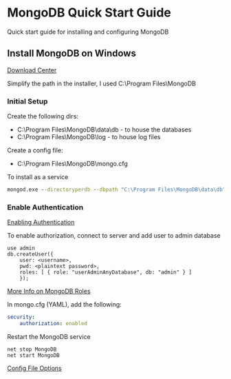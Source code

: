 # MongoDB Quick Start Guide
Quick start guide for installing and configuring MongoDB

## Install MongoDB on Windows
[Download Center](https://www.mongodb.com/download-center)

Simplify the path in the installer, I used C:\Program Files\MongoDB

### Initial Setup

Create the following dirs:
* C:\Program Files\MongoDB\data\db - to house the databases
* C:\Program Files\MongoDB\log - to house log files

Create a config file:
* C:\Program Files\MongoDB\mongo.cfg

 To install as a service
```cmd
mongod.exe --directoryperdb --dbpath "C:\Program Files\MongoDB\data\db" --logpath "C:\Program Files\MongoDB\log\mongo.log" --logappend --config "C:\Program Files\MongoDB\mongo.cfg" --rest --install
```

### Enable Authentication

[Enabling Authentication](https://docs.mongodb.com/manual/tutorial/enable-authentication/)

To enable authorization, connect to server and add user to admin database
```mongo
use admin
db.createUser({
    user: <username>,
    pwd: <plaintext password>,
    roles: [ { role: "userAdminAnyDatabase", db: "admin" } ]
    });
```

[More Info on MongoDB Roles](https://docs.mongodb.com/manual/reference/built-in-roles/)


In mongo.cfg (YAML), add the following:
```YAML
security:
    authorization: enabled
```

Restart the MongoDB service
```
net stop MongoDB
net start MongoDB
```

[Config File Options](https://docs.mongodb.com/v3.0/reference/configuration-options/)
